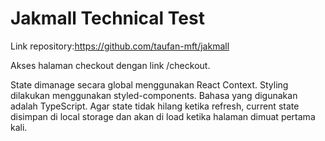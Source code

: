 # Jakmall Technical Test
Link repository:https://github.com/taufan-mft/jakmall

Akses halaman checkout dengan link /checkout. 

State dimanage secara global menggunakan React Context. Styling dilakukan menggunakan
styled-components. Bahasa yang digunakan adalah TypeScript. Agar state tidak hilang ketika refresh, 
current state disimpan di local storage dan akan di load ketika halaman dimuat pertama kali.

